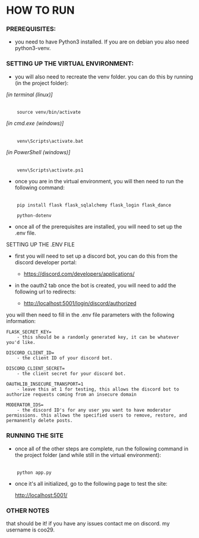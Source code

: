 <h1>HOW TO RUN</h1>

<h3>PREREQUISITES:</h3>

- you need to have Python3 installed. If you are on debian you also need python3-venv.

<h3>SETTING UP THE VIRTUAL ENVIRONMENT:</h3>

- you will also need to recreate the venv folder. you can do this by running (in the project folder):

<i>[in terminal (linux)]</i>

######
        source venv/bin/activate

<i>[in cmd.exe (windows)]</i>

######
        venv\Scripts\activate.bat

<i>[in PowerShell (windows)]</i>

######
        venv\Scripts\activate.ps1

- once you are in the virtual environment, you will then need to run the following command:

######
        pip install flask flask_sqlalchemy flask_login flask_dance
        
        python-dotenv

- once all of the prerequisites are installed, you will need to set up the .env file.

SETTING UP THE .ENV FILE

- first you will need to set up a discord bot, you can do this from the discord developer portal:

  - <https://discord.com/developers/applications/>

- in the oauth2 tab once the bot is created, you will need to add the following url to redirects:

  - <http://localhost:5001/login/discord/authorized>

you will then need to fill in the .env file parameters with the following information:

    FLASK_SECRET_KEY=
        - this should be a randomly generated key, it can be whatever you'd like.

    DISCORD_CLIENT_ID=
        - the client ID of your discord bot.

    DISCORD_CLIENT_SECRET=
        - the client secret for your discord bot.

    OAUTHLIB_INSECURE_TRANSPORT=1
        - leave this at 1 for testing, this allows the discord bot to authorize requests coming from an insecure domain

    MODERATOR_IDS=
        - the discord ID's for any user you want to have moderator permissions. this allows the specified users to remove, restore, and permanently delete posts.

<h3>RUNNING THE SITE</h3>

- once all of the other steps are complete, run the following command in the project folder (and while still in the virtual environment):

######
        python app.py

- once it's all initialized, go to the following page to test the site:

    <http://localhost:5001/>

<h3>OTHER NOTES</h3>

that should be it! if you have any issues contact me on discord. my username is coo29.
